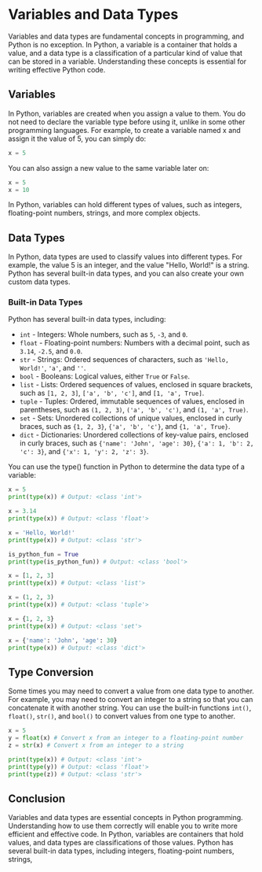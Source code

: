 # Variables and Data Types

Variables and data types are fundamental concepts in programming, and Python is no exception. In Python, a variable is a container that holds a value, and a data type is a classification of a particular kind of value that can be stored in a variable. Understanding these concepts is essential for writing effective Python code.

## Variables

In Python, variables are created when you assign a value to them. You do not need to declare the variable type before using it, unlike in some other programming languages. For example, to create a variable named x and assign it the value of 5, you can simply do:

```python
x = 5
```

You can also assign a new value to the same variable later on:

```python
x = 5
x = 10
```

In Python, variables can hold different types of values, such as integers, floating-point numbers, strings, and more complex objects.

## Data Types

In Python, data types are used to classify values into different types. For example, the value 5 is an integer, and the value "Hello, World!" is a string. Python has several built-in data types, and you can also create your own custom data types.

### Built-in Data Types

Python has several built-in data types, including:

- `int` - Integers: Whole numbers, such as `5`, `-3`, and `0`.
- `float` - Floating-point numbers: Numbers with a decimal point, such as `3.14`, `-2.5`, and `0.0`.
- `str` - Strings: Ordered sequences of characters, such as `'Hello, World!'`, `'a'`, and `''`.
- `bool` - Booleans: Logical values, either `True` or `False`.
- `list` - Lists: Ordered sequences of values, enclosed in square brackets, such as `[1, 2, 3]`, `['a', 'b', 'c']`, and `[1, 'a', True]`.
- `tuple` - Tuples: Ordered, immutable sequences of values, enclosed in parentheses, such as `(1, 2, 3)`, `('a', 'b', 'c')`, and `(1, 'a', True)`.
- `set` - Sets: Unordered collections of unique values, enclosed in curly braces, such as `{1, 2, 3}`, `{'a', 'b', 'c'}`, and `{1, 'a', True}`.
- `dict` - Dictionaries: Unordered collections of key-value pairs, enclosed in curly braces, such as `{'name': 'John', 'age': 30}`, `{'a': 1, 'b': 2, 'c': 3}`, and `{'x': 1, 'y': 2, 'z': 3}`.

You can use the type() function in Python to determine the data type of a variable:

```python
x = 5
print(type(x)) # Output: <class 'int'>

x = 3.14
print(type(x)) # Output: <class 'float'>

x = 'Hello, World!'
print(type(x)) # Output: <class 'str'>

is_python_fun = True
print(type(is_python_fun)) # Output: <class 'bool'>

x = [1, 2, 3]
print(type(x)) # Output: <class 'list'>

x = (1, 2, 3)
print(type(x)) # Output: <class 'tuple'>

x = {1, 2, 3}
print(type(x)) # Output: <class 'set'>

x = {'name': 'John', 'age': 30}
print(type(x)) # Output: <class 'dict'>
```

## Type Conversion

Some times you may need to convert a value from one data type to another. For example, you may need to convert an integer to a string so that you can concatenate it with another string. You can use the built-in functions `int()`, `float()`, `str()`, and `bool()` to convert values from one type to another.

```python
x = 5
y = float(x) # Convert x from an integer to a floating-point number
z = str(x) # Convert x from an integer to a string

print(type(x)) # Output: <class 'int'>
print(type(y)) # Output: <class 'float'>
print(type(z)) # Output: <class 'str'>
```

## Conclusion

Variables and data types are essential concepts in Python programming. Understanding how to use them correctly will enable you to write more efficient and effective code. In Python, variables are containers that hold values, and data types are classifications of those values. Python has several built-in data types, including integers, floating-point numbers, strings,
